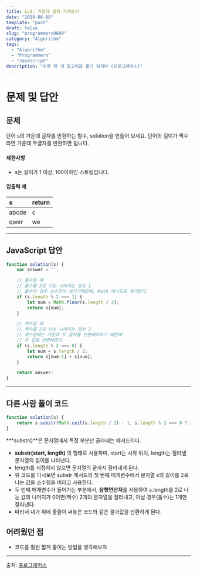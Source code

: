 ```yaml
---
title: Lv1. 가운데 글자 가져오기
date: "2019-06-09"
template: "post"
draft: false
slug: "programmers0609"
category: "Algorithm"
tags:
  - "Algorithm"
  - "Programmers"
  - "JavaScript"
description: "하루 한 개 알고리즘 풀기 잊지마 (프로그래머스)"
---
```

# 문제 및 답안

## 문제
단어 s의 가운데 글자를 반환하는 함수, solution을 만들어 보세요. 단어의 길이가 짝수라면 가운데 두글자를 반환하면 됩니다.

#### 제한사항

- s는 길이가 1 이상, 100이하인 스트링입니다.

#### 입출력 예

| s     | return |
| :---- | :----- |
| abcde | c      |
| qwer  | we     |

---

## JavaScript 답안

``` js
function solution(s) {
    var answer = '';

    // 홀수일 때
  	// 홀수를 2로 나눈 나머지는 항상 1
  	// 홀수의 경우 소수점이 생기기때문에, Math 메서드로 제거한다.
    if (s.length % 2 === 1) {
        let num = Math.floor(s.length / 2);
        return s[num];
    }

    // 짝수일 때
  	// 짝수를 2로 나눈 나머지는 항상 2
    // 짝수일때는 가운데 두 글자를 반환해야하기 때문에
  	// 두 값을 반환해준다
    if (s.length % 2 === 0) {
        let num = s.length / 2;
        return s[num-1] + s[num];
    }

    return answer;
}
```
---

## 다른 사람 풀이 코드

``` js
function solution(s) {
    return s.substr(Math.ceil(s.length / 2) - 1, s.length % 2 === 0 ? 2 : 1);
}
```

***substr()**은 문자열에서 특정 부분만 골라내는 메서드이다.

- **substr(start, length)** 의 형태로 사용하며, start는 시작 위치, length는 잘라낼 문자열의 길이를 나타낸다.
- length를 지정하지 않으면 문자열의 끝까지 잘라내게 된다.
- 위 코드를 다시보면 substr 메서드의 첫 번째 매개변수에서 문자열 s의 길이를 2로 나눈 값을 소수점을 버리고 사용한다.
- 두 번째 매개변수가 들어가는 부분에서, **삼항연산자**를 사용하여 s.length를 2로 나눈 값의 나머지가 0이면(짝수) 2개의 문자열을 잘라내고, 아닐 경우(홀수)는 1개만 잘라낸다.
- 따라서 내가 위에 줄줄이 써놓은 코드와 같은 결과값을 반환하게 된다.

## 어려웠던 점

- 코드를 훨씬 짧게 줄이는 방법을 생각해보자

---
출처: [프로그래머스](https://programmers.co.kr/learn/courses/30/lessons/12903)





